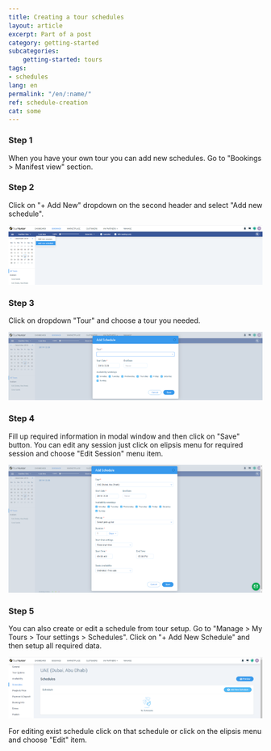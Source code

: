 ```yaml
---
title: Creating a tour schedules
layout: article
excerpt: Part of a post
category: getting-started
subcategories:
    getting-started: tours
tags:
- schedules
lang: en
permalink: "/en/:name/"
ref: schedule-creation
cat: some
---
```


### **Step 1**

When you have your own tour you can add new schedules. Go to "Bookings > Manifest view" section.

### **Step 2**

Click on "+ Add New" dropdown on the second header and select "Add new schedule".

![Creating_a_tour_schedules1](/assets/images/creating_a_tour_schedules1.png)

### **Step 3**

Click on dropdown "Tour" and choose a tour you needed.

![Creating_a_tour_schedules3](/assets/images/creating_a_tour_schedules3.png)

### **Step 4**

Fill up required information in modal window and then click on "Save" button. You can edit any session just click on elipsis menu for required session and choose "Edit Session" menu item.

![Creating_a_tour_schedules4](/assets/images/creating_a_tour_schedules4.png)

### **Step 5**

You can also create or edit a schedule from tour setup. Go to "Manage > My Tours > Tour settings > Schedules". Click on "+ Add New Schedule" and then setup all required data. 

![Creating_a_tour_schedules2](/assets/images/creating_a_tour_schedules2.png)


For editing exist schedule click on that schedule or click on the elipsis menu and choose "Edit" item.